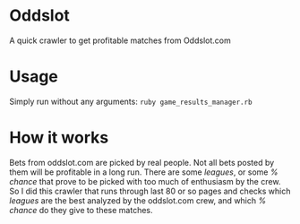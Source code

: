 # Oddslot
A quick crawler to get profitable matches from Oddslot.com

# Usage
Simply run without any arguments: `ruby game_results_manager.rb`

# How it works
Bets from oddslot.com are picked by real people. Not all bets posted by them will be profitable in a long run. There are some _leagues_, or some _% chance_ that prove to be picked with too much of enthusiasm by the crew. So I did this crawler that runs through last 80 or so pages and checks which _leagues_ are the best analyzed by the oddslot.com crew, and which _% chance_ do they give to these matches.

